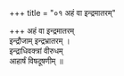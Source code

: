 +++
title = "०१ अहं वा इन्द्रमातरम्"

+++
अहं वा इन्द्रमातरम्  
इन्द्रौजाम् इन्द्रभ्रातरम् ।  
इन्द्राधिवक्त्रां वीरुधम्  
आहार्षं विषदूषणीम् ॥